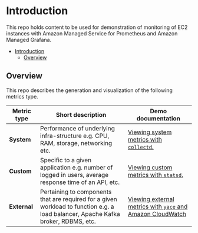 # Introduction

This repo holds content to be used for demonstration of monitoring of EC2 instances with Amazon Managed Service for Prometheus and Amazon Managed Grafana.

- [Introduction](#introduction)
  - [Overview](#overview)

## Overview

This repo describes the generation and visualization of the following metrics type.

| Metric type  | Short description                                                                                                                  | Demo documentation                                                                    |
| ------------ | ---------------------------------------------------------------------------------------------------------------------------------- | ------------------------------------------------------------------------------------- |
| **System**   | Performance of underlying infra-structure e.g. CPU, RAM, storage, networking etc.                                                  | [Viewing system metrics with `collectd`.](docs/collectd-demo-steps.md)                |
| **Custom**   | Specific to a given application e.g. number of logged in users, average response time of an API, etc.                              | [Viewing custom metrics with `statsd`.](docs/statsd-demo-steps.md)                    |
| **External** | Pertaining to components that are required for a given workload to function e.g. a load balancer, Apache Kafka broker, RDBMS, etc. | [Viewing external metrics with `yace` and Amazon CloudWatch](docs/yace-demo-steps.md) |

